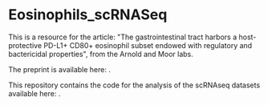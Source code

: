 # Eosinophils_scRNASeq

This is a resource for the article: "The gastrointestinal tract harbors a host-protective PD-L1+ CD80+ eosinophil subset endowed with 
regulatory and bactericidal properties", from the Arnold and Moor labs. 

The preprint is available here: .

This repository contains the code for the analysis of the scRNAseq datasets available here: .
